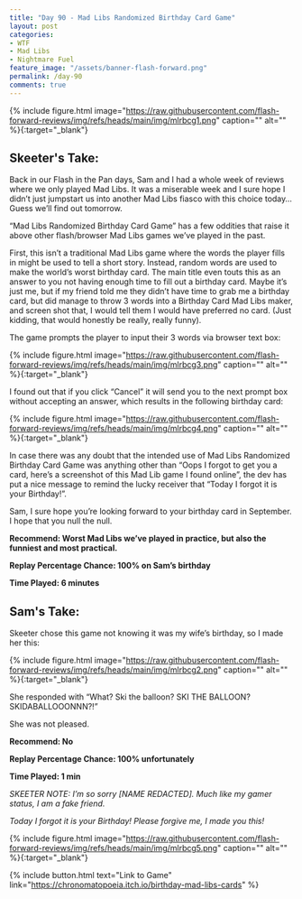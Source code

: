 ```yaml
---
title: "Day 90 - Mad Libs Randomized Birthday Card Game"
layout: post
categories:
- WTF
- Mad Libs
- Nightmare Fuel
feature_image: "/assets/banner-flash-forward.png"
permalink: /day-90
comments: true
---
```


{% include figure.html image="https://raw.githubusercontent.com/flash-forward-reviews/img/refs/heads/main/img/mlrbcg1.png" caption="" alt="" %}{:target="_blank"}

## Skeeter's Take:

Back in our Flash in the Pan days, Sam and I had a whole week of reviews where we only played Mad Libs.
It was a miserable week and I sure hope I didn’t just jumpstart us into another Mad Libs fiasco with this choice today… Guess we’ll find out tomorrow. 

“Mad Libs Randomized Birthday Card Game” has a few oddities that raise it above other flash/browser Mad Libs games we’ve played in the past. 

First, this isn’t a traditional Mad Libs game where the words the player fills in might be used to tell a short story. Instead, random words are used to make the world’s worst birthday card. 
The main title even touts this as an answer to you not having enough time to fill out a birthday card. Maybe it’s just me, but if my friend told me they didn’t have time to grab me a birthday card, but did manage to throw 3 words into a Birthday Card Mad Libs maker, and screen shot that, I would tell them I would have preferred no card. (Just kidding, that would honestly be really, really funny). 

The game prompts the player to input their 3 words via browser text box: 

{% include figure.html image="https://raw.githubusercontent.com/flash-forward-reviews/img/refs/heads/main/img/mlrbcg3.png" caption="" alt="" %}{:target="_blank"}

I found out that if you click “Cancel” it will send you to the next prompt box without accepting an answer, which results in the following birthday card:

{% include figure.html image="https://raw.githubusercontent.com/flash-forward-reviews/img/refs/heads/main/img/mlrbcg4.png" caption="" alt="" %}{:target="_blank"}

In case there was any doubt that the intended use of Mad Libs Randomized Birthday Card Game was anything other than “Oops I forgot to get you a card, here’s a screenshot of this Mad Lib game I found online”, the dev has put a nice message to remind the lucky receiver that “Today I forgot it is your Birthday!”. 

Sam, I sure hope you’re looking forward to your birthday card in September. I hope that you null the null.

**Recommend: Worst Mad Libs we’ve played in practice, but also the funniest and most practical.**

**Replay Percentage Chance: 100% on Sam’s birthday**

**Time Played: 6 minutes**

## Sam's Take:

Skeeter chose this game not knowing it was my wife’s birthday, so I made her this:

{% include figure.html image="https://raw.githubusercontent.com/flash-forward-reviews/img/refs/heads/main/img/mlrbcg2.png" caption="" alt="" %}{:target="_blank"}

She responded with “What? Ski the balloon? SKI THE BALLOON? SKIDABALLOOONNN?!”

She was not pleased.

**Recommend: No** 

**Replay Percentage Chance: 100% unfortunately**

**Time Played: 1 min**

*SKEETER NOTE: I’m so sorry [NAME REDACTED]. Much like my gamer status, I am a fake friend.*

*Today I forgot it is your Birthday! Please forgive me, I made you this!*

{% include figure.html image="https://raw.githubusercontent.com/flash-forward-reviews/img/refs/heads/main/img/mlrbcg5.png" caption="" alt="" %}{:target="_blank"}

{% include button.html text="Link to Game" link="https://chronomatopoeia.itch.io/birthday-mad-libs-cards" %}